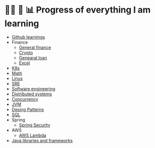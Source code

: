 # 👨‍💻 📝 📊 Progress of everything I am learning
- [Github learnings](github.md)
- Finance
  - [General finance](finance/general_finance.md)
  - [Crypto](finance/crypto.md)
  - [Genearal loan](finance/loan.md)
  - [Excel](finance/excel.md)
- [K8s](k8s.md)
- [Math](math.md)
- [Linux](linux.md)
- [SRE](sre.md)
- [Software engineering](software_engineering.md)
- [Distributed systems](distributed_systems.md)
- [Concurrency](concurrency.md)
- [JVM](jvm.md)
- [Desing Patterns](design_patterns.md)
- [SQL](sql.md)
- Spring
  - [Spring Security](spring_security.md)
- AWS
  - [AWS Lambda](aws_lambda.md)
- [Java libraries and frameworks](java_fx_and_libs.md)
